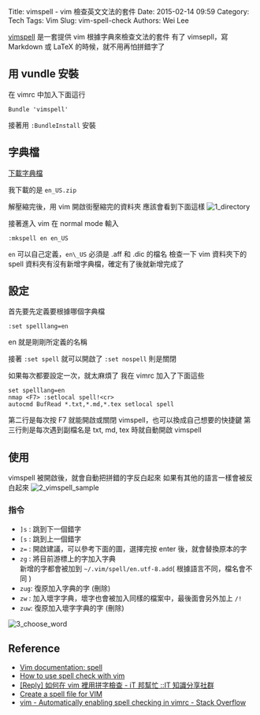 Title: vimspell - vim 檢查英文文法的套件
Date: 2015-02-14 09:59
Category: Tech
Tags: Vim
Slug: vim-spell-check
Authors: Wei Lee

[vimspell](http://www.vim.org/scripts/script.php?script_id=465) 是一套提供 vim 根據字典來檢查文法的套件
有了 vimsepll，寫 Markdown 或 LaTeX 的時候，就不用再怕拼錯字了

<!--more-->

## 用 vundle 安裝

在 vimrc 中加入下面這行

```vim
Bundle 'vimspell'
```

接著用 `:BundleInstall` 安裝

## 字典檔

[下載字典檔](http://archive.services.openoffice.org/pub/mirror/OpenOffice.org/contrib/dictionaries/)

我下載的是 `en_US.zip`

解壓縮完後，用 vim 開啟街壓縮完的資料夾
應該會看到下面這樣
![1_directory](/images/posts-image/2015-02-14-vim-spell-check/gLWMnmW.png)

接著進入 vim 在 normal mode 輸入

```vim
:mkspell en en_US
```

`en` 可以自己定義，`en\_US` 必須是 .aff 和 .dic 的檔名
檢查一下 vim 資料夾下的 spell 資料夾有沒有新增字典檔，確定有了後就新增完成了

## 設定

首先要先定義要根據哪個字典檔

```vim
:set spelllang=en
```

en 就是剛剛所定義的名稱

接著 `:set spell` 就可以開啟了
`:set nospell` 則是關閉

如果每次都要設定一次，就太麻煩了
我在 vimrc 加入了下面這些

```vim
set spelllang=en
nmap <F7> :setlocal spell!<cr>
autocmd BufRead *.txt,*.md,*.tex setlocal spell
```

第二行是每次按 F7 就能開啟或關閉 vimspell，也可以換成自己想要的快捷鍵
第三行則是每次遇到副檔名是 txt, md, tex 時就自動開啟 vimspell

## 使用

vimspell 被開啟後，就會自動把拼錯的字反白起來
如果有其他的語言一樣會被反白起來
![2_vimspell_sample](/images/posts-image/2015-02-14-vim-spell-check/MGjdAoq.png)

### 指令

* `]s` : 跳到下一個錯字
* `[s` : 跳到上一個錯字
* `z=` : 開啟建議，可以參考下面的圖，選擇完按 enter 後，就會替換原本的字
* `zg` : 將目前游標上的字加入字典  
         新增的字都會被加到 `~/.vim/spell/en.utf-8.add`( 根據語言不同，檔名會不同 )
* `zug`: 復原加入字典的字 (刪除)
* `zw` : 加入壞字字典，壞字也會被加入同樣的檔案中，最後面會另外加上 `/!`
* `zuw`: 復原加入壞字字典的字 (刪除)

![3_choose_word](/images/posts-image/2015-02-14-vim-spell-check/NWHCakj.png)

## Reference

* [Vim documentation: spell](http://vimdoc.sourceforge.net/htmldoc/spell.html)
* [How to use spell check with vim](http://www.go2linux.org/linux/2010/10/how-use-spell-check-vim-795)
* [[Reply] 如何在 vim 裡用拼字檢查 - iT 邦幫忙 ::IT 知識分享社群](http://ithelp.ithome.com.tw/question/10055602)
* [Create a spell file for VIM](http://henry.precheur.org/vim/create_spell_file_for_vim)
* [vim - Automatically enabling spell checking in vimrc - Stack Overflow](http://stackoverflow.com/questions/7286207/automatically-enabling-spell-checking-in-vimrc)
